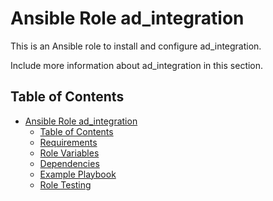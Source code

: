 Ansible Role ad_integration
=========

This is an Ansible role to install and configure ad_integration.

Include more information about ad_integration in this section.

Table of Contents
-----------------
- [Ansible Role ad_integration](#ansible-role-ad_integration)
  - [Table of Contents](#table-of-contents)
  - [Requirements](#requirements)
  - [Role Variables](#role-variables)
  - [Dependencies](#dependencies)
  - [Example Playbook](#example-playbook)
  - [Role Testing](#role-testing)
